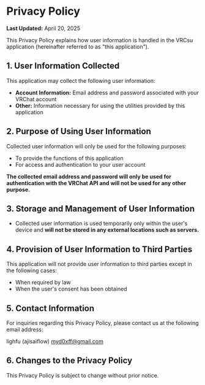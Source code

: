 # Privacy Policy

**Last Updated:** April 20, 2025

This Privacy Policy explains how user information is handled in the VRCsu application (hereinafter referred to as "this application").

## 1. User Information Collected

This application may collect the following user information:

- **Account Information:** Email address and password associated with your VRChat account
- **Other:** Information necessary for using the utilities provided by this application

## 2. Purpose of Using User Information

Collected user information will only be used for the following purposes:

- To provide the functions of this application
- For access and authentication to your user account

**The collected email address and password will only be used for authentication with the VRChat API and will not be used for any other purpose.**

## 3. Storage and Management of User Information

- Collected user information is used temporarily only within the user's device and **will not be stored in any external locations such as servers.**

## 4. Provision of User Information to Third Parties

This application will not provide user information to third parties except in the following cases:

- When required by law
- When the user's consent has been obtained

## 5. Contact Information

For inquiries regarding this Privacy Policy, please contact us at the following email address:

lighfu (ajisaiflow) myd0xff@gmail.com

## 6. Changes to the Privacy Policy

This Privacy Policy is subject to change without prior notice.
